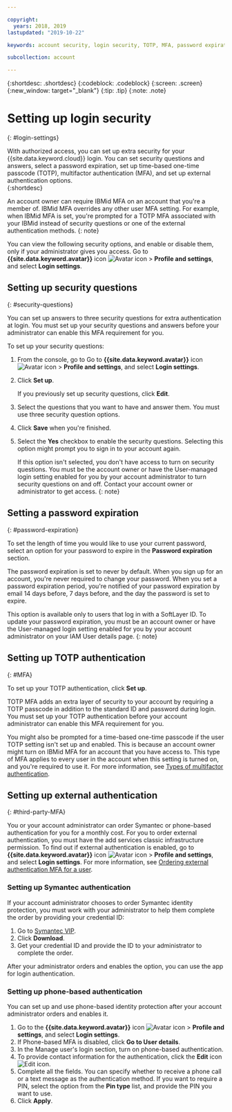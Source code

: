 ```yaml
---

copyright:
  years: 2018, 2019
lastupdated: "2019-10-22"

keywords: account security, login security, TOTP, MFA, password expiration

subcollection: account

---
```


{:shortdesc: .shortdesc}
{:codeblock: .codeblock}
{:screen: .screen}
{:new_window: target="_blank"}
{:tip: .tip}
{:note: .note}


# Setting up login security
{: #login-settings}

With authorized access, you can set up extra security for your {{site.data.keyword.cloud}} login. You can set security questions and answers, select a password expiration, set up time-based one-time passcode (TOTP), multifactor authentication (MFA), and set up external authentication options.  
{:shortdesc}

An account owner can require IBMid MFA on an account that you're a member of. IBMid MFA overrides any other user MFA setting. For example, when IBMid MFA is set, you're prompted for a TOTP MFA associated with your IBMid instead of security questions or one of the external authentication methods.
{: note}

You can view the following security options, and enable or disable them, only if your administrator gives you access. Go to **{{site.data.keyword.avatar}}** icon ![Avatar icon](../icons/i-avatar-icon.svg) > **Profile and settings**, and select **Login settings**.

## Setting up security questions
{: #security-questions}

You can set up answers to three security questions for extra authentication at login. You must set up your security questions and answers before your administrator can enable this MFA requirement for you.

To set up your security questions:
1. From the console, go to Go to **{{site.data.keyword.avatar}}** icon ![Avatar icon](../icons/i-avatar-icon.svg) > **Profile and settings**, and select **Login settings**.
2. Click **Set up**.

   If you previously set up security questions, click **Edit**.
3. Select the questions that you want to have and answer them. You must use three security question options.
4. Click **Save** when you're finished.  
5. Select the **Yes** checkbox to enable the security questions. Selecting this option might prompt you to sign in to your account again.  

   If this option isn't selected, you don't have access to turn on security questions. You must be the account owner or have the User-managed login setting enabled for you by your account administrator to turn security questions on and off. Contact your account owner or administrator to get access.
   {: note}

## Setting a password expiration
{: #password-expiration}

To set the length of time you would like to use your current password, select an option for your password to expire in the **Password expiration** section.

The password expiration is set to never by default. When you sign up for an account, you're never required to change your password. When you set a password expiration period, you're notified of your password expiration by email 14 days before, 7 days before, and the day the password is set to expire.

This option is available only to users that log in with a SoftLayer ID. To update your password expiration, you must be an account owner or have the User-managed login setting enabled for you by your account administrator on your IAM User details page.
{: note}

## Setting up TOTP authentication
{: #MFA}

To set up your TOTP authentication, click **Set up**.

TOTP MFA adds an extra layer of security to your account by requiring a TOTP passcode in addition to the standard ID and password during login. You must set up your TOTP authentication before your account administrator can enable this MFA requirement for you.

You might also be prompted for a time-based one-time passcode if the user TOTP setting isn't set up and enabled. This is because an account owner might turn on IBMid MFA for an account that you have access to. This type of MFA applies to every user in the account when this setting is turned on, and you're required to use it. For more information, see [Types of multifactor authentication](/docs/iam?topic=iam-types).


## Setting up external authentication
{: #third-party-MFA}

You or your account administrator can order Symantec or phone-based authentication for you for a monthly cost. For you to order external authentication, you must have the add services classic infrastructure permission. To find out if external authentication is enabled, go to **{{site.data.keyword.avatar}}** icon ![Avatar icon](../icons/i-avatar-icon.svg) > **Profile and settings**, and select **Login settings**. For more information, see [Ordering external authentication MFA for a user](/docs/iam?topic=iam-external).

### Setting up Symantec authentication

If your account administrator chooses to order Symantec identity protection, you must work with your administrator to help them complete the order by providing your credential ID:

1. Go to [Symantec VIP](https://vip.symantec.com/).
2. Click **Download**.
3. Get your credential ID and provide the ID to your administrator to complete the order.

After your administrator orders and enables the option, you can use the app for login authentication.

### Setting up phone-based authentication

You can set up and use phone-based identity protection after your account administrator orders and enables it.

1. Go to the **{{site.data.keyword.avatar}}** icon ![Avatar icon](../icons/i-avatar-icon.svg) > **Profile and settings**, and select **Login settings**.
2. If Phone-based MFA is disabled, click **Go to User details**.
3. In the Manage user's login section, turn on phone-based authentication.
4. To provide contact information for the authentication, click the **Edit** icon ![Edit icon](../icons/edit-tagging.svg).
5. Complete all the fields. You can specify whether to receive a phone call or a text message as the authentication method. If you want to require a PIN, select the option from the **Pin type** list, and provide the PIN you want to use.  
6. Click **Apply**.
